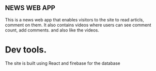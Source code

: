 ## NEWS WEB APP

This is a news web app that enables visitors to the site to read articls, comment on them. It also contains videos where users can see comment count, add comments. and also like the videos.

# Dev tools.

The site is built using React and firebase for the database
